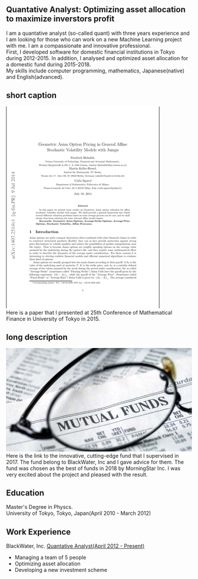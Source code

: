 <link rel="stylesheet" href="{{site.github.url}}/css/style.css" charset="utf-8">

## Quantative Analyst: Optimizing asset allocation to maximize  inverstors profit

I am a quantative analyst (so-called quant) with three years experience and I am looking for those who can work on a new Machine Learning project with me. I am a compassionate and innovative professional.  
First, I developed software for domestic financial institutions in Tokyo during 2012-2015. In addition, I analysed and optimized asset allocation for a domestic fund during 2015-2018.  
My skills include computer programming, mathematics, Japanese(native) and English(advanced).

<div class="header_short">
<h2>short caption</h2>
</div>
<div class="paper">
<div class="paper_picture">
<img class="picture" src= "https://github.com/baconepiX/about/blob/master/Screenshot%20from%202018-05-21%2013-36-25.png?raw=true" title="paper" alt="paper"/>
</div>
<div class="paper_caption">
Here is a paper that I presented at 25th Conference of Mathematical Finance in University of Tokyo in 2015.
</div>
</div>

<div class="header_long">
<h2>long description</h2>
</div>
<div class="fund">
<div class="fund_picture">
<img class="picture" src="https://github.com/baconepiX/about/blob/master/mutual-fund-l.jpg?raw=true" title="Mutual Fund"/>
</div>
<div class="fund_description">
Here is the link to the innovative, cutting-edge fund that I supervised in 2017. The fund belong to BlackWater, Inc and I gave advice for them.  The fund was chosen as the best of funds in 2018 by MorningStar Inc. I was very excited about the project and pleased with the result.
</div>
</div>

## Education
Master's Degree in Physcs.  
University of Tokyo, Tokyo, Japan(April 2010 - March 2012)

## Work Experience

BlackWater, Inc.
<u>Quantative Analyst(April 2012 - Present)</u>
- Managing a team of 5 people
- Optimizing asset allocation
- Developing a new investment scheme




